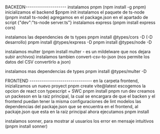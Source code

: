 BACKEDN---------------------
instalamos pnpm (npm install -g pnpm)
inicializamos el backend
$pnpm init
instalamos el paquete de ts-node (pnpm install ts-node) 
agregamos en el package.json en el apartado de script {"dev":"ts-node server.ts"}
instalamos express (pnpm install express cors)

instalamos las dependencies de ts types
pnpm install @types/cors -D  (-D desarrollo)
pnpm install @types/express -D
pnpm install @types/node -D

instalamos multer (pnpm install multer - es un mildelware que nos dejara subir archivos)
instalamos tambien convert-csv-to-json (nos permite los datos del CSV convertirlo a json)

instalamos mas dependencias de types
pnpm install @types/multer -D


FRONTEND --------------------------------
en la carpeta frontend, inizializamos un nuevo proyect
pnpm create vite@latest
escogemos la opcion de react con typescript + SWC
pnpm install
pnpm run dev
creamos un packeson en la raiz principal, la cual se encargara de que el backen y el frontend puedan tener la misma configuraciones de lint
modelos las dependencias del packaje.json que se encuentra en el frontend, al packaje.json que esta en la raiz principal
ahora ejecutamos pnpm install

instalamos sonner, para mostrar al usuarios los error en mensaje intuitivos (pnpm install sonner)